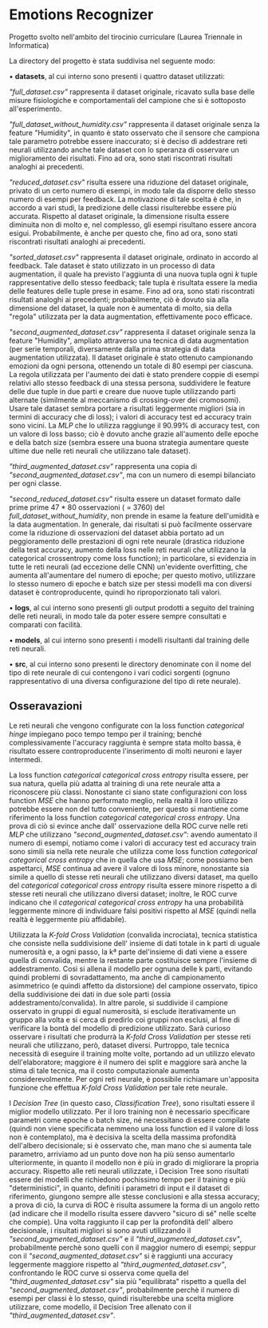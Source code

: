 # Emotions Recognizer


Progetto svolto nell'ambito del tirocinio curriculare (Laurea Triennale in Informatica)


La directory del progetto è stata suddivisa nel seguente modo:


• **datasets**, al cui interno sono presenti i quattro dataset utilizzati: 


_"full_dataset.csv"_ rappresenta il dataset originale, ricavato sulla base delle misure fisiologiche e comportamentali 
del campione che si è sottoposto all'esperimento.


_"full_dataset_without_humidity.csv"_ rappresenta il dataset originale senza la feature "Humidity", in quanto è stato
osservato che il sensore che campiona tale parametro potrebbe essere inaccurato; si è deciso di addestrare reti neurali
utilizzando anche tale dataset con lo speranza di osservare un miglioramento dei risultati. Fino ad ora, sono stati
riscontrati risultati analoghi ai precedenti.


_"reduced_dataset.csv"_ risulta essere una riduzione del dataset originale, privato di un certo numero di esempi, in 
modo tale da disporre dello stesso numero di esempi per feedback. La motivazione di tale scelta è che, in accordo a vari
studi, la predizione delle classi risulterebbe essere più accurata. Rispetto al dataset originale, la dimensione risulta
essere diminuita non di molto e, nel complesso, gli esempi risultano essere ancora esigui. Probabilmente, è anche per 
questo che, fino ad ora, sono stati riscontrati risultati analoghi ai precedenti.


_"sorted_dataset.csv"_ rappresenta il dataset originale, ordinato in accordo al feedback. Tale dataset è stato 
utilizzato in un processo di data augmentation, il quale ha previsto l'aggiunta di una nuova tupla ogni _k_ tuple 
rappresentative dello stesso feedback; tale tupla è risultata essere la media delle features delle tuple prese in esame. 
Fino ad ora, sono stati riscontrati risultati analoghi ai precedenti; probabilmente, ciò è dovuto sia alla dimensione
del dataset, la quale non è aumentata di molto, sia della "regola" utilizzata per la data augmentation, effettivamente
poco efficace.


_"second_augmented_dataset.csv"_ rappresenta il dataset originale senza la feature "Humidity", ampliato attraverso una
tecnica di data augmentation (per serie temporali, diversamente dalla prima strategia di data augmentation utilizzata). 
Il dataset originale è stato ottenuto campionando emozioni da ogni persona, ottenendo un totale di 80 esempi per 
ciascuna. La regola utilizzata per l'aumento dei dati è stato prendere coppie di esempi relativi allo stesso feedback di 
una stessa persona, suddividere le feature delle due tuple in due parti e creare due nuove tuple utilizzando parti 
alternate (similmente al meccanismo di crossing-over dei cromosomi). Usare tale dataset sembra portare a risultati 
leggermente migliori (sia in termini di accuracy che di loss); i valori di accuracy test ed accuracy train sono vicini.
La _MLP_ che lo utilizza raggiunge il 90.99% di accuracy test, con un valore di loss basso; ciò è dovuto anche grazie
all'aumento delle epoche e della batch size (sembra essere una buona strategia aumentare queste ultime due nelle reti
neurali che utilizzano tale dataset).


_"third_augmented_dataset.csv"_ rappresenta una copia di _"second_augmented_dataset.csv"_, ma con un numero di esempi
bilanciato per ogni classe.


_"second_reduced_dataset.csv"_ risulta essere un dataset formato dalle prime prime 47 * 80 osservazioni ( = 3760) del 
_full_dataset_without_humidity_, non prende in esame la feature dell'umidità e la data augmentation. In generale, 
dai risultati si può facilmente osservare come la riduzione di osservazioni del dataset abbia portato ad un peggioramento 
delle prestazioni di ogni rete neurale (drastica riduzione della test accuracy, aumento della loss nelle reti neurali 
che utilizzano la categorical crossentropy come loss function); in particolare, si evidenzia in tutte le reti neurali 
(ad eccezione delle CNN) un'evidente overfitting, che aumenta all'aumentare del numero di epoche; per questo motivo, 
utilizzare lo stesso numero di epoche e batch size per stessi modelli ma con diversi dataset è controproducente, quindi 
ho riproporzionato tali valori. 


• **logs**, al cui interno sono presenti gli output prodotti a seguito del training delle reti neurali, in modo tale da
poter essere sempre consultati e comparati con facilità.


• **models**, al cui interno sono presenti i modelli risultanti dal training delle reti neurali.


• **src**, al cui interno sono presenti le directory denominate con il nome del tipo di rete neurale di cui contengono i
vari codici sorgenti (ognuno rappresentativo di una diversa configurazione del tipo di rete neurale).


## Osseravazioni


Le reti neurali che vengono configurate con la loss function _categorical hinge_ impiegano poco tempo tempo per il 
training; benché complessivamente l'accuracy raggiunta è sempre stata molto bassa, è risultato essere controproducente 
l'inserimento di molti neuroni e layer intermedi.


La loss function _categorical categorical cross entropy_ risulta essere, per sua natura, quella più adatta al training
di una rete neurale atta a riconoscere più classi. Nonostante ci siano state configurazioni con loss function _MSE_ che
hanno performato meglio, nella realtà il loro utilizzo potrebbe essere non del tutto conveniente, per questo si mantiene
come riferimento la loss function _categorical categorical cross entropy_. Una prova di ciò si evince anche dall'
osservazione della ROC curve nelle reti _MLP_ che utilizzano  _"second_augmented_dataset.csv"_: avendo aumentato il
numero di esempi, notiamo come i valori di accuracy test ed accuracy train sono simili sia nella rete neurale che
utilizza come loss function _categorical categorical cross entropy_ che in quella che usa _MSE_; come possiamo ben
aspettarci, _MSE_ continua ad avere il valore di loss minore, nonostante sia simile a quello di stesse reti neurali che 
utilizzano diversi dataset, ma quello del _categorical categorical cross entropy_ risulta essere minore rispetto a di 
stesse reti neurali che utilizzano diversi dataset; inoltre, le ROC curve indicano che il _categorical categorical cross 
entropy_ ha una probabilità leggermente minore di individuare falsi positivi rispetto al _MSE_ (quindi nella realtà è 
leggermente più affidabile).


Utilizzata la _K-fold Cross Validation_ (convalida incrociata), tecnica statistica che consiste nella suddivisione dell'
insieme di dati totale in k parti di uguale numerosità e, a ogni passo, la kª parte del'insieme di dati viene a essere 
quella di convalida, mentre la restante parte costituisce sempre l'insieme di addestramento. Così si allena il modello 
per ognuna delle k parti, evitando quindi problemi di sovradattamento, ma anche di campionamento asimmetrico (e quindi 
affetto da distorsione) del campione osservato, tipico della suddivisione dei dati in due sole parti (ossia 
addestramento/convalida). In altre parole, si suddivide il campione osservato in gruppi di egual numerosità, si esclude 
iterativamente un gruppo alla volta e si cerca di predirlo coi gruppi non esclusi, al fine di verificare la bontà del 
modello di predizione utilizzato. Sarà curioso osservare i risultati che produrrà la _K-fold Cross Validation_ per stesse
reti neurali che utilizzano, però, dataset diversi. Purtroppo, tale tecnica necessità di eseguire il training molte volte,
portando ad un utilizzo elevato dell'elaboratore; maggiore è il numero dei split e maggiore sarà anche la stima di tale
tecnica, ma il costo computazionale aumenta considerevolmente. Per ogni reti neurale, è possibile richiamare un'apposita
funzione che effettua _K-fold Cross Validation_ per tale rete neurale.


I _Decision Tree_ (in questo caso, _Classification Tree_), sono risultati essere il miglior modello utilizzato. Per il 
loro training non è necessario specificare parametri come epoche o batch size, né necessitano di essere compilate (quindi
non viene specificata nemmeno una loss function ed il valore di loss non è contemplato), ma è decisiva la scelta della 
massima profondità dell'albero decisionale; si è osservato che, man mano che si aumenta tale parametro, arriviamo ad un
punto dove non ha più senso aumentarlo ulteriormente, in quanto il modello non è più in grado di migliorare la propria
accuracy. Rispetto alle reti neurali utilizzate, i Decision Tree sono risultati essere dei modelli che richiedono pochissimo
tempo per il training e più "deterministici", in quanto, definiti i parametri di input e il dataset di riferimento, 
giungono sempre alle stesse conclusioni e alla stessa accuracy; a prova di ciò, la curva di ROC è risulta assumere la 
forma di un angolo retto (ad indicare che il modello risulta essere davvero "sicuro di sé" nelle scelte che compie). Una 
volta raggiunto il cap per la profondità dell' albero decisionale, i risultati migliori si sono avuti utilizzando il 
_"second_augmented_dataset.csv"_ e il _"third_augmented_dataset.csv"_, probabilmente perchè sono quelli con il maggior 
numero di esempi; seppur con il _"second_augmented_dataset.csv"_ si è raggiunti una accuracy leggermente maggiore 
rispetto al _"third_augmented_dataset.csv"_, confrontando le ROC curve si osserva come quella del 
_"third_augmented_dataset.csv"_ sia più "equilibrata" rispetto a quella del  _"second_augmented_dataset.csv"_,
probabilmente perchè il numero di esempi per classi è lo stesso, quindi risulterebbe una scelta migliore utilizzare, 
come modello, il Decision Tree allenato con il _"third_augmented_dataset.csv"_.
